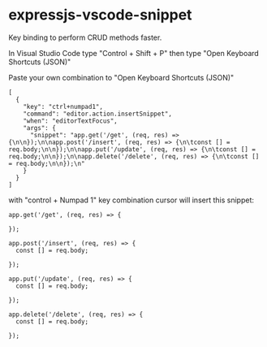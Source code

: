 # expressjs-vscode-snippet
Key binding to perform CRUD methods faster.

In Visual Studio Code type "Control + Shift + P" then type "Open Keyboard Shortcuts (JSON)"

Paste your own combination to "Open Keyboard Shortcuts (JSON)"

```
[
  {
    "key": "ctrl+numpad1",
    "command": "editor.action.insertSnippet",
    "when": "editorTextFocus",
    "args": {
      "snippet": "app.get('/get', (req, res) => {\n\n});\n\napp.post('/insert', (req, res) => {\n\tconst [] = req.body;\n\n});\n\napp.put('/update', (req, res) => {\n\tconst [] = req.body;\n\n});\n\napp.delete('/delete', (req, res) => {\n\tconst [] = req.body;\n\n});\n"
    }
  }
]
```

with "control + Numpad 1" key combination cursor will insert this snippet:
```
app.get('/get', (req, res) => {

});

app.post('/insert', (req, res) => {
  const [] = req.body;
  
});

app.put('/update', (req, res) => {
  const [] = req.body;
  
});
  
app.delete('/delete', (req, res) => {
  const [] = req.body;
  
});
 ```
